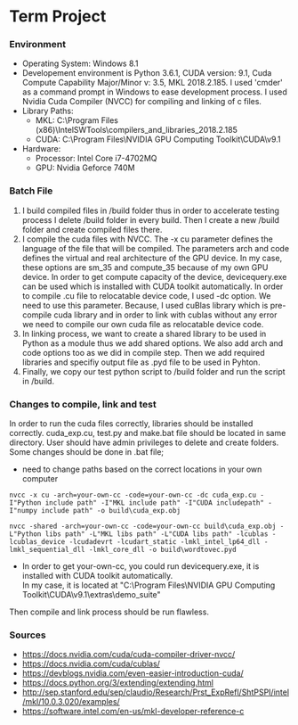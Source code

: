 # Term Project

### Environment
- Operating System: Windows 8.1
- Developement environment is Python 3.6.1, CUDA version: 9.1, Cuda Compute Capability Major/Minor v: 3.5, MKL 2018.2.185. I used 'cmder' as a command prompt in Windows to ease development process. I used Nvidia Cuda Compiler (NVCC) for compiling and linking of c files.
- Library Paths:
  - MKL: C:\Program Files (x86)\IntelSWTools\compilers_and_libraries_2018.2.185
  - CUDA: C:\Program Files\NVIDIA GPU Computing Toolkit\CUDA\v9.1
- Hardware:
  - Processor: Intel Core i7-4702MQ
  - GPU: Nvidia Geforce 740M

### Batch File
1. I build compiled files in /build folder thus in order to accelerate testing process I delete /build folder in every build. Then I create a new /build folder and create compiled files there. 
2. I compile the cuda files with NVCC. The -x cu parameter defines the language of the file that will be compiled. The parameters arch and code defines the virtual and real architecture of the GPU device. In my case, these options are sm_35 and compute_35 because of my own GPU device. In order to get compute capacity of the device, devicequery.exe can be used which is installed with CUDA toolkit automatically. In order to compile .cu file to relocatable device code, I used -dc option. We need to use this parameter. Because, I used cuBlas library which is pre-compile cuda library and in order to link with cublas without any error we need to compile our own cuda file as relocatable device code. 
3. In linking process, we want to create a shared library to be used in Python as a module thus we add shared options. We also add arch and code options too as we did in compile step. Then we add required libraries and specifiy output file as .pyd file to be used in Pyhton.
4. Finally, we copy our test python script to /build folder and run the script in /build.

### Changes to compile, link and test
In order to run the cuda files correctly, libraries should be installed correctly. cuda_exp.cu, test.py and make.bat file should be located in same directory. User should have admin privileges to delete and create folders. 
Some changes should be done in .bat file;
- need to change paths based on the correct locations in your own computer
```
nvcc -x cu -arch=your-own-cc -code=your-own-cc -dc cuda_exp.cu -I"Python include path" -I"MKL include path" -I"CUDA includepath" -I"numpy include path" -o build\cuda_exp.obj
```
```
nvcc -shared -arch=your-own-cc -code=your-own-cc build\cuda_exp.obj -L"Python libs path" -L"MKL libs path" -L"CUDA libs path" -lcublas -lcublas_device -lcudadevrt -lcudart_static -lmkl_intel_lp64_dll -lmkl_sequential_dll -lmkl_core_dll -o build\wordtovec.pyd
```
- In order to get your-own-cc, you could run devicequery.exe, it is installed with CUDA toolkit automatically. <br />
In my case, it is located at "C:\Program Files\NVIDIA GPU Computing Toolkit\CUDA\v9.1\extras\demo_suite" <br />

Then compile and link process should be run flawless.

### Sources
- https://docs.nvidia.com/cuda/cuda-compiler-driver-nvcc/
- https://docs.nvidia.com/cuda/cublas/
- https://devblogs.nvidia.com/even-easier-introduction-cuda/
- https://docs.python.org/3/extending/extending.html
- http://sep.stanford.edu/sep/claudio/Research/Prst_ExpRefl/ShtPSPI/intel/mkl/10.0.3.020/examples/
- https://software.intel.com/en-us/mkl-developer-reference-c
